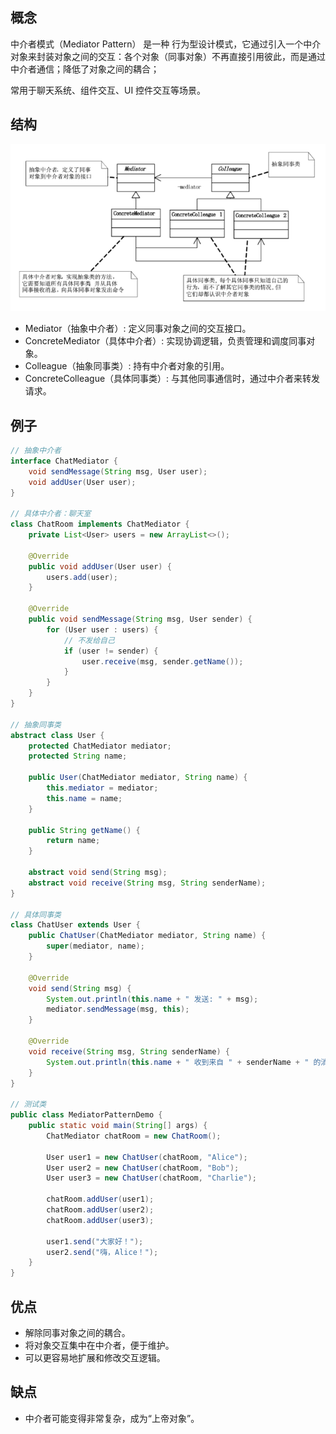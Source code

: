 ## 概念
中介者模式（Mediator Pattern） 是一种 行为型设计模式，它通过引入一个中介对象来封装对象之间的交互：各个对象（同事对象）不再直接引用彼此，而是通过中介者通信；降低了对象之间的耦合；

常用于聊天系统、组件交互、UI 控件交互等场景。
## 结构
![中介者模式](mediator.png)
- Mediator（抽象中介者）: 定义同事对象之间的交互接口。
- ConcreteMediator（具体中介者）: 实现协调逻辑，负责管理和调度同事对象。
- Colleague（抽象同事类）: 持有中介者对象的引用。
- ConcreteColleague（具体同事类）: 与其他同事通信时，通过中介者来转发请求。

## 例子
```java
// 抽象中介者
interface ChatMediator {
    void sendMessage(String msg, User user);
    void addUser(User user);
}

// 具体中介者：聊天室
class ChatRoom implements ChatMediator {
    private List<User> users = new ArrayList<>();

    @Override
    public void addUser(User user) {
        users.add(user);
    }

    @Override
    public void sendMessage(String msg, User sender) {
        for (User user : users) {
            // 不发给自己
            if (user != sender) {
                user.receive(msg, sender.getName());
            }
        }
    }
}

// 抽象同事类
abstract class User {
    protected ChatMediator mediator;
    protected String name;

    public User(ChatMediator mediator, String name) {
        this.mediator = mediator;
        this.name = name;
    }

    public String getName() {
        return name;
    }

    abstract void send(String msg);
    abstract void receive(String msg, String senderName);
}

// 具体同事类
class ChatUser extends User {
    public ChatUser(ChatMediator mediator, String name) {
        super(mediator, name);
    }

    @Override
    void send(String msg) {
        System.out.println(this.name + " 发送: " + msg);
        mediator.sendMessage(msg, this);
    }

    @Override
    void receive(String msg, String senderName) {
        System.out.println(this.name + " 收到来自 " + senderName + " 的消息: " + msg);
    }
}

// 测试类
public class MediatorPatternDemo {
    public static void main(String[] args) {
        ChatMediator chatRoom = new ChatRoom();

        User user1 = new ChatUser(chatRoom, "Alice");
        User user2 = new ChatUser(chatRoom, "Bob");
        User user3 = new ChatUser(chatRoom, "Charlie");

        chatRoom.addUser(user1);
        chatRoom.addUser(user2);
        chatRoom.addUser(user3);

        user1.send("大家好！");
        user2.send("嗨，Alice！");
    }
}
```
## 优点
- 解除同事对象之间的耦合。
- 将对象交互集中在中介者，便于维护。
- 可以更容易地扩展和修改交互逻辑。

## 缺点
- 中介者可能变得非常复杂，成为“上帝对象”。